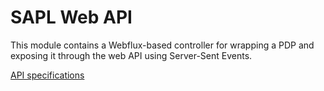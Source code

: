 # SAPL Web API

This module contains a Webflux-based controller for wrapping a PDP and exposing it through the web API using Server-Sent Events.

[API specifications](https://sapl.io./docs/latest/4_2_HTTPServer-SentEventsAPI/)
